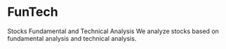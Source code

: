 # FunTech
Stocks Fundamental and Technical Analysis
We analyze stocks based on fundamental analysis and technical analysis.
